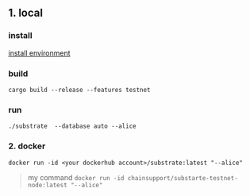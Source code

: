 
## **1. local**

### install
[install environment](./install-environment.md)

### build

```
cargo build --release --features testnet
```

### run

```
./substrate  --database auto --alice
```

### **2. docker**
```
docker run -id <your dockerhub account>/substrate:latest "--alice"
```
> my command `docker run -id chainsupport/substarte-testnet-node:latest "--alice"`